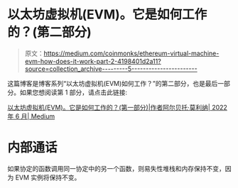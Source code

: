 # 以太坊虚拟机(EVM)。它是如何工作的？(第二部分)

> 原文：<https://medium.com/coinmonks/ethereum-virtual-machine-evm-how-does-it-work-part-2-4198401d2a11?source=collection_archive---------5----------------------->

这篇博客是博客系列“以太坊虚拟机(EVM)如何工作？”的第二部分，也是最后一部分。如果您想阅读第 1 部分，请点击此链接:

[以太坊虚拟机(EVM)。它是如何工作的？(第一部分)|作者阿尔贝托·莫利纳| 2022 年 6 月| Medium](/@alberto.molina.arribere/ethereum-virtual-machine-evm-how-does-it-work-part-1-81f65bedbe8f)

# **内部通话**

如果协定的函数调用同一协定中的另一个函数，则易失性堆栈和内存保持不变，因为 EVM 实例将保持不变。